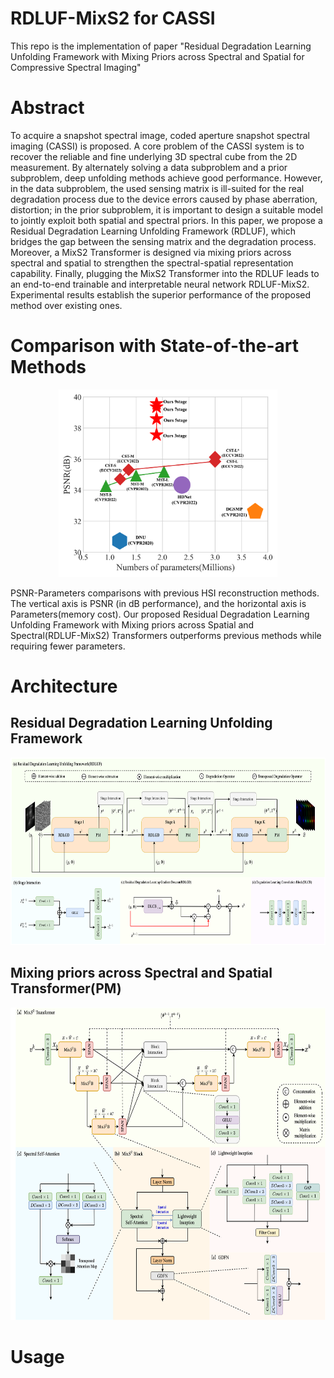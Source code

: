 # RDLUF-MixS2 for CASSI


This repo is the implementation of paper "Residual Degradation Learning Unfolding Framework with Mixing Priors across Spectral and Spatial for Compressive Spectral Imaging"


# Abstract

To acquire a snapshot spectral image, coded aperture snapshot spectral imaging (CASSI) is proposed. A core problem of the CASSI system is to recover the reliable and fine underlying 3D spectral cube from the 2D measurement. By alternately solving a data subproblem and a prior subproblem, deep unfolding methods achieve good performance. However, in the data subproblem, the used sensing matrix is ill-suited for the real degradation process due to the device errors caused by phase aberration, distortion; in the prior subproblem,  it is important to design a suitable model to jointly exploit both spatial and spectral priors. In this paper, we propose a Residual Degradation Learning Unfolding Framework (RDLUF), which bridges the gap between the sensing matrix and the degradation process. Moreover, a MixS2 Transformer is designed via mixing priors across spectral and spatial to strengthen the spectral-spatial representation capability. Finally, plugging the MixS2 Transformer into the RDLUF leads to an end-to-end trainable and interpretable neural network RDLUF-MixS2. Experimental results establish the superior performance of the proposed method over existing ones.

# Comparison with State-of-the-art Methods

<div align=center>
<img src="https://github.com/ShawnDong98/RDLUF_MixS2/blob/master/figures/performance.png" width = "350" height = "300" alt="">
</div>

 PSNR-Parameters comparisons with previous HSI reconstruction methods. The vertical axis is PSNR (in dB performance), and the horizontal axis is Parameters(memory cost). Our proposed Residual Degradation Learning Unfolding Framework with Mixing priors across Spatial and Spectral(RDLUF-MixS2) Transformers outperforms previous methods while requiring fewer parameters.

# Architecture

## Residual Degradation Learning Unfolding Framework

<div align=center>
<img src="https://github.com/ShawnDong98/RDLUF_MixS2/blob/master/figures/RDLUF.png" width = "700" height = "300" alt="">
</div>

## Mixing priors across Spectral and Spatial Transformer(PM)

<div align=center>
<img src="https://github.com/ShawnDong98/RDLUF_MixS2/blob/master/figures/MixS2T.png" width = "700" height = "500" alt="">
</div>


# Usage 

